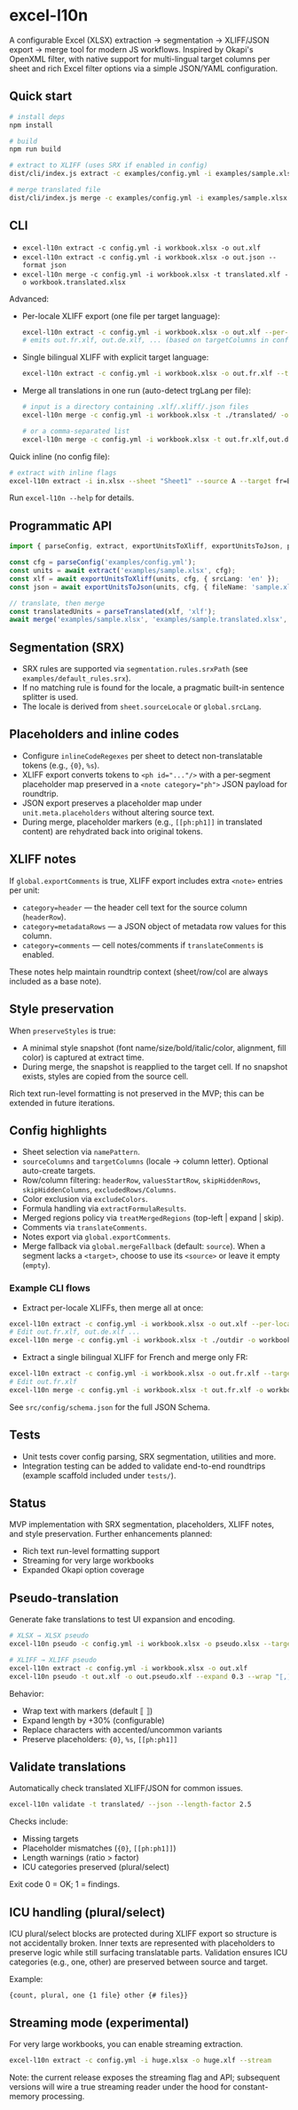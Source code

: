 # excel-l10n

A configurable Excel (XLSX) extraction → segmentation → XLIFF/JSON export → merge tool for modern JS workflows. Inspired by Okapi's OpenXML filter, with native support for multi-lingual target columns per sheet and rich Excel filter options via a simple JSON/YAML configuration.

## Quick start

```bash
# install deps
npm install

# build
npm run build

# extract to XLIFF (uses SRX if enabled in config)
dist/cli/index.js extract -c examples/config.yml -i examples/sample.xlsx -o out.xlf --src-lang en

# merge translated file
dist/cli/index.js merge -c examples/config.yml -i examples/sample.xlsx -t out.translated.xlf -o examples/sample.translated.xlsx
```

## CLI

- `excel-l10n extract -c config.yml -i workbook.xlsx -o out.xlf`
- `excel-l10n extract -c config.yml -i workbook.xlsx -o out.json --format json`
- `excel-l10n merge -c config.yml -i workbook.xlsx -t translated.xlf -o workbook.translated.xlsx`

Advanced:

- Per-locale XLIFF export (one file per target language):

  ```bash
  excel-l10n extract -c config.yml -i workbook.xlsx -o out.xlf --per-locale
  # emits out.fr.xlf, out.de.xlf, ... (based on targetColumns in config)
  ```

- Single bilingual XLIFF with explicit target language:

  ```bash
  excel-l10n extract -c config.yml -i workbook.xlsx -o out.fr.xlf --target-lang fr
  ```

- Merge all translations in one run (auto-detect trgLang per file):

  ```bash
  # input is a directory containing .xlf/.xliff/.json files
  excel-l10n merge -c config.yml -i workbook.xlsx -t ./translated/ -o workbook.merged.xlsx

  # or a comma-separated list
  excel-l10n merge -c config.yml -i workbook.xlsx -t out.fr.xlf,out.de.xlf -o workbook.merged.xlsx
  ```

Quick inline (no config file):

```bash
# extract with inline flags
excel-l10n extract -i in.xlsx --sheet "Sheet1" --source A --target fr=B,de=C -o out.xlf --src-lang en
```

Run `excel-l10n --help` for details.

## Programmatic API

```ts
import { parseConfig, extract, exportUnitsToXliff, exportUnitsToJson, parseTranslated, merge } from 'excel-l10n';

const cfg = parseConfig('examples/config.yml');
const units = await extract('examples/sample.xlsx', cfg);
const xlf = await exportUnitsToXliff(units, cfg, { srcLang: 'en' });
const json = await exportUnitsToJson(units, cfg, { fileName: 'sample.xlsx' });

// translate, then merge
const translatedUnits = parseTranslated(xlf, 'xlf');
await merge('examples/sample.xlsx', 'examples/sample.translated.xlsx', translatedUnits, cfg);
```

## Segmentation (SRX)

- SRX rules are supported via `segmentation.rules.srxPath` (see `examples/default_rules.srx`).
- If no matching rule is found for the locale, a pragmatic built-in sentence splitter is used.
- The locale is derived from `sheet.sourceLocale` or `global.srcLang`.

## Placeholders and inline codes

- Configure `inlineCodeRegexes` per sheet to detect non-translatable tokens (e.g., `{0}`, `%s`).
- XLIFF export converts tokens to `<ph id="..."/>` with a per-segment placeholder map preserved in a `<note category="ph">` JSON payload for roundtrip.
- JSON export preserves a placeholder map under `unit.meta.placeholders` without altering source text.
- During merge, placeholder markers (e.g., `[[ph:ph1]]` in translated content) are rehydrated back into original tokens.

## XLIFF notes

If `global.exportComments` is true, XLIFF export includes extra `<note>` entries per unit:

- `category=header` — the header cell text for the source column (`headerRow`).
- `category=metadataRows` — a JSON object of metadata row values for this column.
- `category=comments` — cell notes/comments if `translateComments` is enabled.

These notes help maintain roundtrip context (sheet/row/col are always included as a base note).

## Style preservation

When `preserveStyles` is true:
- A minimal style snapshot (font name/size/bold/italic/color, alignment, fill color) is captured at extract time.
- During merge, the snapshot is reapplied to the target cell. If no snapshot exists, styles are copied from the source cell.

Rich text run-level formatting is not preserved in the MVP; this can be extended in future iterations.

## Config highlights

- Sheet selection via `namePattern`.
- `sourceColumns` and `targetColumns` (locale → column letter). Optional auto-create targets.
- Row/column filtering: `headerRow`, `valuesStartRow`, `skipHiddenRows`, `skipHiddenColumns`, `excludedRows/Columns`.
- Color exclusion via `excludeColors`.
- Formula handling via `extractFormulaResults`.
- Merged regions policy via `treatMergedRegions` (top-left | expand | skip).
- Comments via `translateComments`.
- Notes export via `global.exportComments`.
- Merge fallback via `global.mergeFallback` (default: `source`). When a segment lacks a `<target>`, choose to use its `<source>` or leave it empty (`empty`).

### Example CLI flows

- Extract per-locale XLIFFs, then merge all at once:

```bash
excel-l10n extract -c config.yml -i workbook.xlsx -o out.xlf --per-locale
# Edit out.fr.xlf, out.de.xlf ...
excel-l10n merge -c config.yml -i workbook.xlsx -t ./outdir -o workbook.merged.xlsx
```

- Extract a single bilingual XLIFF for French and merge only FR:

```bash
excel-l10n extract -c config.yml -i workbook.xlsx -o out.fr.xlf --target-lang fr
# Edit out.fr.xlf
excel-l10n merge -c config.yml -i workbook.xlsx -t out.fr.xlf -o workbook.fr.xlsx --target-lang fr
```

See `src/config/schema.json` for the full JSON Schema.

## Tests

- Unit tests cover config parsing, SRX segmentation, utilities and more.
- Integration testing can be added to validate end-to-end roundtrips (example scaffold included under `tests/`).

## Status

MVP implementation with SRX segmentation, placeholders, XLIFF notes, and style preservation. Further enhancements planned:
- Rich text run-level formatting support
- Streaming for very large workbooks
- Expanded Okapi option coverage

## Pseudo-translation

Generate fake translations to test UI expansion and encoding.

```bash
# XLSX → XLSX pseudo
excel-l10n pseudo -c config.yml -i workbook.xlsx -o pseudo.xlsx --target-lang fr

# XLIFF → XLIFF pseudo
excel-l10n extract -c config.yml -i workbook.xlsx -o out.xlf
excel-l10n pseudo -t out.xlf -o out.pseudo.xlf --expand 0.3 --wrap "⟦,⟧"
```

Behavior:
- Wrap text with markers (default ⟦ ⟧)
- Expand length by +30% (configurable)
- Replace characters with accented/uncommon variants
- Preserve placeholders: `{0}`, `%s`, `[[ph:ph1]]`

## Validate translations

Automatically check translated XLIFF/JSON for common issues.

```bash
excel-l10n validate -t translated/ --json --length-factor 2.5
```

Checks include:
- Missing targets
- Placeholder mismatches (`{0}`, `[[ph:ph1]]`)
- Length warnings (ratio > factor)
- ICU categories preserved (plural/select)

Exit code 0 = OK; 1 = findings.

## ICU handling (plural/select)

ICU plural/select blocks are protected during XLIFF export so structure is not accidentally broken. Inner texts are represented with placeholders to preserve logic while still surfacing translatable parts. Validation ensures ICU categories (e.g., one, other) are preserved between source and target.

Example:

```
{count, plural, one {1 file} other {# files}}
```

## Streaming mode (experimental)

For very large workbooks, you can enable streaming extraction.

```bash
excel-l10n extract -c config.yml -i huge.xlsx -o huge.xlf --stream
```

Note: the current release exposes the streaming flag and API; subsequent versions will wire a true streaming reader under the hood for constant-memory processing.
